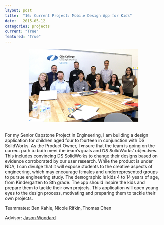 ```yaml
---
layout: post
title:  "16: Current Project: Mobile Design App for Kids"
date:   2015-05-12
categories: projects
current: "True"
featured: "True"
---
```


<center><img src="images/projects/scopeTeamPhoto.jpg" width="70%"></center><br> 

For my Senior Capstone Project in Engineering, I am building a design application for children aged four to fourteen in conjunction with DS SolidWorks. As the Product Owner, I ensure that the team is going on the correct path to both meet the team’s goals and DS SolidWorks’ objectives. This includes convincing DS SolidWorks to change their designs based on evidence corroborated by our user research. While the product is under NDA, I can divulge that it will expose students to the creative aspects of engineering, which may encourage females and underrepresented groups to pursue engineering study. The demographic is kids 4 to 14 years of age, from Kindergarten to 8th grade. The app should inspire the kids and prepare them to tackle their own projects. This application will open young eyes to the design process, motivating and preparing them to tackle their own projects. 

Teammates: Ben Kahle, Nicole Rifkin, Thomas Chen

Advisor: [Jason Woodard](http://www.olin.edu/faculty/profile/c-jason-woodard/)